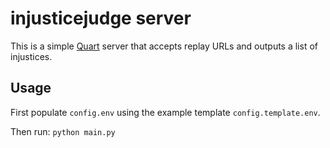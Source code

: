 # injusticejudge server

This is a simple [Quart](https://github.com/pallets/quart) server that accepts replay URLs and outputs a list of injustices.

## Usage

First populate `config.env` using the example template `config.template.env`.

Then run: `python main.py`
